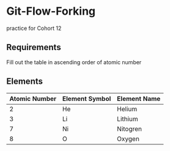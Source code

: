 # Git-Flow-Forking
practice for Cohort 12

## Requirements

Fill out the table in ascending order of atomic number

## Elements

| Atomic Number | Element Symbol | Element Name |
|---------------|----------------|--------------|
| 2             | He             | Helium       |
| 3             | Li             | Lithium      |
| 7             | Ni             | Nitogren     |
| 8             | O              | Oxygen       |
